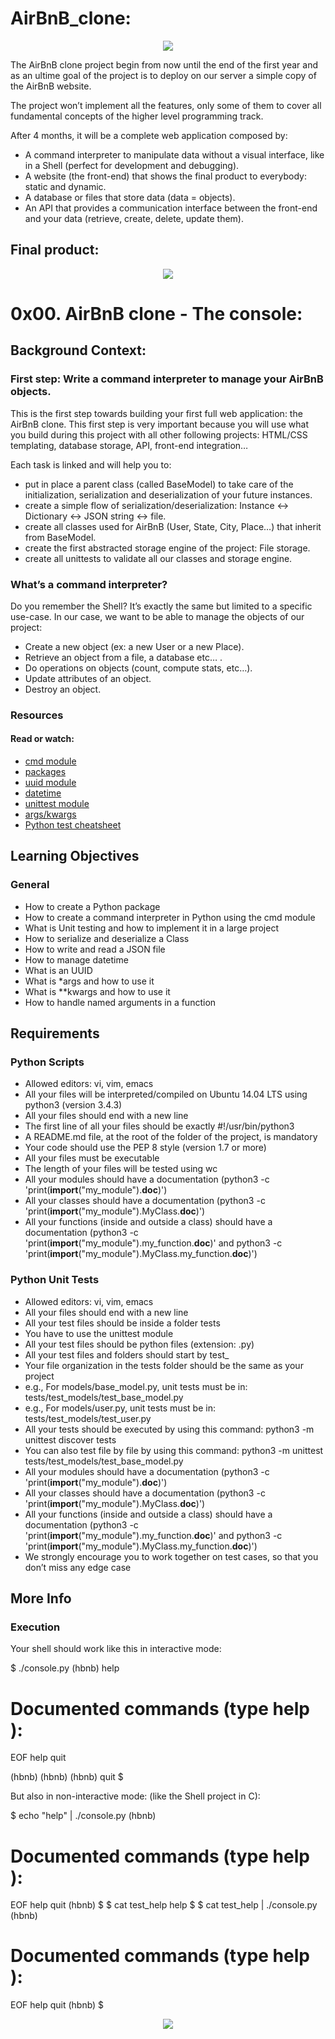 # AirBnB_clone:



<p align="center">
  <img src="https://i.imgur.com/JOhaZ5m.png">
</p>


The AirBnB clone project begin from now until the end of the first year and as an ultime goal of the project is to deploy on our server a simple copy of the AirBnB website.

The project won’t implement all the features, only some of them to cover all fundamental concepts of the higher level programming track.

After 4 months, it will be a complete web application composed by:

- A command interpreter to manipulate data without a visual interface, like in a Shell (perfect for development and debugging).
- A website (the front-end) that shows the final product to everybody: static and dynamic.
- A database or files that store data (data = objects).
- An API that provides a communication interface between the front-end and your data (retrieve, create, delete, update them).


## Final product:

<p align="center">
  <img src="https://s3.amazonaws.com/intranet-projects-files/holbertonschool-higher-level_programming+/268/8-index.png">
</p>


# 0x00. AirBnB clone - The console:


## Background Context:


### First step: Write a command interpreter to manage your AirBnB objects.


This is the first step towards building your first full web application: the AirBnB clone. This first step is very important because you will use what you build during this project with all other following projects: HTML/CSS templating, database storage, API, front-end integration…

Each task is linked and will help you to:

- put in place a parent class (called BaseModel) to take care of the initialization, serialization and deserialization of your future instances.
- create a simple flow of serialization/deserialization: Instance <-> Dictionary <-> JSON string <-> file.
- create all classes used for AirBnB (User, State, City, Place…) that inherit from BaseModel.
- create the first abstracted storage engine of the project: File storage.
- create all unittests to validate all our classes and storage engine.



### What’s a command interpreter?


Do you remember the Shell? It’s exactly the same but limited to a specific use-case. In our case, we want to be able to manage the objects of our project:

- Create a new object (ex: a new User or a new Place).
- Retrieve an object from a file, a database etc… .
- Do operations on objects (count, compute stats, etc…).
- Update attributes of an object.
- Destroy an object.


### Resources

#### Read or watch:

- [cmd module](https://docs.python.org/3.4/library/cmd.html)
- [packages](https://intranet.hbtn.io/concepts/66)
- [uuid module](https://docs.python.org/3.4/library/uuid.html)
- [datetime](https://docs.python.org/3.4/library/datetime.html)
- [unittest module](https://docs.python.org/3.4/library/unittest.html#module-unittest)
- [args/kwargs](https://yasoob.me/2013/08/04/args-and-kwargs-in-python-explained/)
- [Python test cheatsheet](https://www.pythonsheets.com/notes/python-tests.html)


## Learning Objectives

### General


- How to create a Python package
- How to create a command interpreter in Python using the cmd module
- What is Unit testing and how to implement it in a large project
- How to serialize and deserialize a Class
- How to write and read a JSON file
- How to manage datetime
- What is an UUID
- What is *args and how to use it
- What is **kwargs and how to use it
- How to handle named arguments in a function



## Requirements

### Python Scripts

- Allowed editors: vi, vim, emacs
- All your files will be interpreted/compiled on Ubuntu 14.04 LTS using python3 (version 3.4.3)
- All your files should end with a new line
- The first line of all your files should be exactly #!/usr/bin/python3
- A README.md file, at the root of the folder of the project, is mandatory
- Your code should use the PEP 8 style (version 1.7 or more)
- All your files must be executable
- The length of your files will be tested using wc
- All your modules should have a documentation (python3 -c 'print(__import__("my_module").__doc__)')
- All your classes should have a documentation (python3 -c 'print(__import__("my_module").MyClass.__doc__)')
- All your functions (inside and outside a class) should have a documentation (python3 -c 'print(__import__("my_module").my_function.__doc__)' and python3 -c 'print(__import__("my_module").MyClass.my_function.__doc__)')


### Python Unit Tests

- Allowed editors: vi, vim, emacs
- All your files should end with a new line
- All your test files should be inside a folder tests
- You have to use the unittest module
- All your test files should be python files (extension: .py)
- All your test files and folders should start by test_
- Your file organization in the tests folder should be the same as your project
- e.g., For models/base_model.py, unit tests must be in: tests/test_models/test_base_model.py
- e.g., For models/user.py, unit tests must be in: tests/test_models/test_user.py
- All your tests should be executed by using this command: python3 -m unittest discover tests
- You can also test file by file by using this command: python3 -m unittest tests/test_models/test_base_model.py
- All your modules should have a documentation (python3 -c 'print(__import__("my_module").__doc__)')
- All your classes should have a documentation (python3 -c 'print(__import__("my_module").MyClass.__doc__)')
- All your functions (inside and outside a class) should have a documentation (python3 -c 'print(__import__("my_module").my_function.__doc__)' and python3 -c 'print(__import__("my_module").MyClass.my_function.__doc__)')
- We strongly encourage you to work together on test cases, so that you don’t miss any edge case


## More Info

### Execution

Your shell should work like this in interactive mode:

  $ ./console.py
  (hbnb) help
  
  Documented commands (type help <topic>):
  ========================================
  EOF  help  quit
  
  (hbnb) 
  (hbnb) 
  (hbnb) quit
  $


But also in non-interactive mode: (like the Shell project in C):

$ echo "help" | ./console.py
(hbnb)

Documented commands (type help <topic>):
========================================
EOF  help  quit
(hbnb) 
$
$ cat test_help
help
$
$ cat test_help | ./console.py
(hbnb)

Documented commands (type help <topic>):
========================================
EOF  help  quit
(hbnb) 
$


<p align="center">
  <img src="https://holbertonintranet.s3.amazonaws.com/uploads/medias/2018/6/815046647d23428a14ca.png">
</p>

